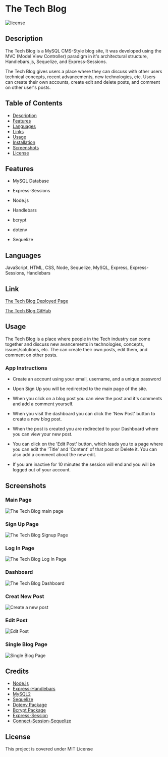 
# The Tech Blog 
  
![license](https://img.shields.io/badge/License-MIT%20License-blue?style=for-the-badge)

 
## Description
The Tech Blog is a MySQL CMS-Style blog site, It was developed using the MVC (Model View Controller) paradigm in it's architectural structure, Handlebars.js, Sequelize, and Express-Sessions.

The Tech Blog gives users a place where they can discuss with other users technical concepts, recent advancements, new technologies, etc. Users can create their own accounts, create edit and delete posts, and comment on other user's posts.


## Table of Contents
  
* [Description](#description)
* [Features](#features)
* [Languages](#languages)
* [Links](#link)
* [Usage](#usage)
* [Installation](#installation)
* [Screenshots](#screenshots)
* [License](#license)


## Features
    
- MySQL Database
      
- Express-Sessions
      
- Node.js
      
- Handlebars
      
- bcrypt
      
- dotenv
      
- Sequelize

## Languages

JavaScript, HTML, CSS, Node, Sequelize, MySQL, Express, Express-Sessions, Handlebars


## Link 

[The Tech Blog Deployed Page](https://cms-blog-db.herokuapp.com/)

[The Tech Blog GitHub](https://github.com/ericasiegel/cms-blog.git)


## Usage

The Tech Blog is a place where people in the Tech industry can come together and discuss new avancements in technologies, concepts, issues/solutions, etc. The can create their own posts, edit them, and comment on other posts.

### App Instructions
    
- Create an account using your email, username, and a unique password
      
- Upon Sign Up you will be redirected to the main page of the site.
      
- When you click on a blog post you can view the post and it's comments and add a comment yourself.
      
- When you visit the dashboard you can click the 'New Post' button to create a new blog post.
      
- When the post is created you are redirected to your Dashboard where you can view your new post. 
      
- You can click on the 'Edit Post' button, which leads you to a page where you can edit the 'Title' and 'Content' of that post or Delete it. You can also add a comment about the new edit.
      
- If you are inactive for 10 minutes the session will end and you will be logged out of your account.

## Screenshots
    
### Main Page
![The Tech Blog main page](./assets/images/main.png)

      
### Sign Up Page
![The Tech Blog Signup Page](./assets/images/signup.png)

      
### Log In Page
![The Tech Blog Log In Page](./assets/images/login.png)

      
### Dashboard
![The Tech Blog Dashboard](./assets/images/dashboard.png)

      
### Creat New Post
![Create a new post](./assets/images/newpost.png)

      
### Edit Post
![Edit Post](./assets/images/edit.png)

      
### Single Blog Page
![Single Blog Page](./assets/images/singleblog.png)


## Credits

- [Node.js](https://nodejs.org/en/)
- [Express-Handlebars](https://www.npmjs.com/package/express-handlebars)
- [MySQL2](https://www.npmjs.com/package/mysql2)
- [Sequelize](https://www.npmjs.com/package/sequelize)
- [Dotenv Package](https://www.npmjs.com/package/dotenv)
- [Bcrypt Package](https://www.npmjs.com/package/bcrypt)
- [Express-Session](https://www.npmjs.com/package/express-session)
- [Connect-Session-Sequelize](https://www.npmjs.com/package/connect-session-sequelize)
    

## License

This project is covered under MIT License


